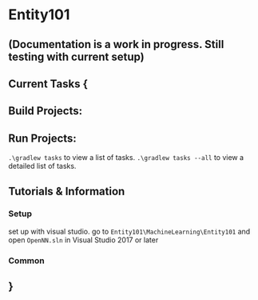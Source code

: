 # Entity101


## (Documentation is a work in progress. Still testing with current setup)
## Current Tasks {
 
 
 ## Build Projects:

  
 ## Run Projects:

  
  `.\gradlew tasks` to view a list of tasks.
  `.\gradlew tasks --all` to view a detailed list of tasks.
  
  
  ## Tutorials & Information
  
  ### Setup
set up with visual studio. go to `Entity101\MachineLearning\Entity101` and open `OpenNN.sln` in Visual Studio 2017 or later
  ### Common
 
## }
